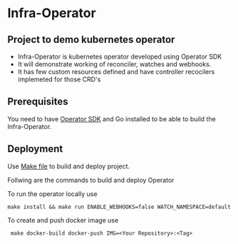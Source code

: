 # Infra-Operator

## Project to demo kubernetes operator

- Infra-Operator is kubernetes operator developed using Operator SDK
- It will demonstrate working of reconciler, watches and webhooks.
- It has few custom resources defined and have controller recocilers implemeted for those CRD's 

## Prerequisites
You need to have [Operator SDK](https://sdk.operatorframework.io/docs/installation/install-operator-sdk/) and Go installed to be able to build the Infra-Operator. 

## Deployment
Use [Make file](Makefile) to build and deploy project.

Follwing are the commands to build and deploy Operator 
    
  To run the operator locally use
   
    make install && make run ENABLE_WEBHOOKS=false WATCH_NAMESPACE=default 

  To create and push docker image use
    
     make docker-build docker-push IMG=<Your Repository>:<Tag>


